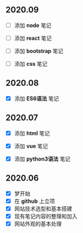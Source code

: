 
## 2020.09
- [ ] 添加 **node** 笔记
- [ ] 添加 **react** 笔记
- [ ] 添加 **bootstrap** 笔记
- [ ] 添加 **css** 笔记


## 2020.08
- [x] 添加 **ES6语法** 笔记


## 2020.07
- [x] 添加 **html** 笔记
- [x] 添加 **vue** 笔记
- [x] 添加 **python3语法** 笔记


## 2020.06
- [x] 梦开始
- [x] 在 **github** 上立项
- [x] 网站技术选型和基本搭建
- [x] 现有笔记内容的整理和加入
- [x] 网站外观的基本处理
